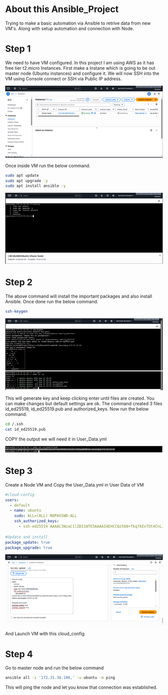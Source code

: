 # About this Ansible_Project
Trying to make a basic automation via Ansible to retrive data from new VM's. Along with setup automation and connection with Node.

# Step 1
We need to have VM configured. In this project I am using AWS as it has free tier t2.micro Instances. First make a Instane which is going to be out master node (Ubuntu instances) and configure it. We will now SSH into the VM using Console connect or SSH via Public IP address. 

![alt text](IMAGES/1.PNG)

Once inside VM run the below command.

```bash
sudo apt update
sudo apt upgrade -y
sudo apt install ansible -y
```
![alt text](IMAGES/2.PNG)

# Step 2
The above command will install the important packages and also install Ansible. 
Once done run the below command.

```bash
ssh-keygen
```
![alt text](IMAGES/3.PNG)
![alt text](IMAGES/4.PNG)

This will generate key and keep clicking enter until files are created. You can make changes but default settings are ok. The command created 3 files id_ed25519, id_ed25519.pub and authorized_keys.
Now run the below command.

```bash
cd /.ssh
cat id_ed25519.pub
```
COPY the output we will need it in User_Data.yml

![alt text](IMAGES/5.PNG)

# Step 3

Create a Node VM and Copy the User_Data.yml in User Data of VM

```yml
#cloud-config
users:
  - default
  - name: ubuntu
    sudo: ALL=(ALL) NOPASSWD:ALL
    ssh_authorized_keys:
      - ssh-ed25519 AAAAC3NzaC1lZDI1NTE5AAAAIAEHCCQz560+fkq7kExTOt4CnLJOt7+R9IyxwW4WKIwn ubuntu@ip-172-31-41-30
  
#Update and install
package_update: true
package_upgrade: true
```
![alt text](IMAGES/6.PNG)

And Launch VM with this cloud_config

# Step 4

Go to master node and run the below command 

```bash
ansible all -i '172.31.38.106,' -u ubuntu -m ping
```

This will ping the node and let you know that connection was established.
